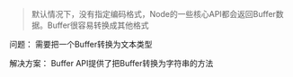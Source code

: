 > 默认情况下，没有指定编码格式，Node的一些核心API都会返回Buffer数据。Buffer很容易转换成其他格式

问题：
需要把一个Buffer转换为文本类型

解决方案：
Buffer API提供了把Buffer转换为字符串的方法
